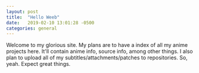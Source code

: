 ```yaml
---
layout: post
title:  "Hello Weeb"
date:   2019-02-10 13:01:28 -0500
categories: general
---
```

Welcome to my glorious site. My plans are to have a index of all my anime projects here. It'll contain anime info, source info, among other things. I also plan to upload all of my subtitles/attachments/patches to repositories. So, yeah. Expect great things.